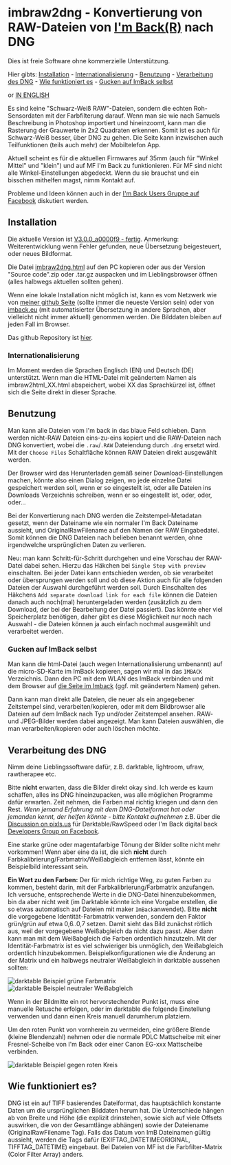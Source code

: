 # imbraw2dng - Konvertierung von RAW-Dateien von [I'm Back(R)](https://imback.eu) nach DNG

Dies ist freie Software ohne kommerzielle Unterstützung.

Hier gibts: [Installation](#installation) - [Internationalisierung](#internationalisierung) - [Benutzung](#benutzung) - [Verarbeitung des DNG](#verarbeitung-des-dng) - [Wie funktioniert es](#wie-funktioniert-es) - [Gucken auf ImBack selbst](#gucken-auf-imback-selbst)

or [IN ENGLISH](https://shyrodgau.github.io/imbraw2dng/)

Es sind keine "Schwarz-Weiß RAW"-Dateien, sondern die echten Roh-Sensordaten mit der Farbfilterung darauf. Wenn man sie wie nach Samuels Beschreibung in Photoshop importiert und hineinzoomt, kann man die Rasterung der Grauwerte in 2x2 Quadraten erkennen. Somit ist es auch für Schwarz-Weiß besser, über DNG zu gehen. Die Seite kann inzwischen auch Teilfunktionen (teils auch mehr) der Mobiltelefon App.

Aktuell scheint es für die aktuellen Firmwares auf 35mm (auch für "Winkel Mittel" und "klein") und auf MF I'm Back zu funktionieren. Für MF sind nicht alle Winkel-Einstellungen abgedeckt. Wenn du sie brauchst und ein bisschen mithelfen magst, nimm Kontakt auf.

Probleme und Ideen können auch in der [I'm Back Users Gruppe auf Facebook](https://www.facebook.com/groups/1212628099691211) diskutiert werden.

## Installation

Die aktuelle Version ist [V3.0.0_a0000f9 - fertig](https://github.com/shyrodgau/imbraw2dng/releases/tag/V3.0.0_a0000f9). Anmerkung: Weiterentwicklung wenn Fehler gefunden, neue Übersetzung beigesteuert, oder neues Bildformat.

Die Datei [imbraw2dng.html](https://github.com/shyrodgau/imbraw2dng/raw/master/imbraw2dng.html) auf den PC kopieren oder aus der Version "Source code".zip oder .tar.gz auspacken und im Lieblingsbrowser öffnen (alles halbwegs aktuellen sollten gehen).

Wenn eine lokale Installation nicht möglich ist, kann es vom Netzwerk wie von [meiner github Seite](https://shyrodgau.github.io/imbraw2dng/imbraw2dng_de.html) (sollte immer die neueste Version sein) oder von [imback.eu](https://imback.eu/home/im-back-raw-dng-converter-ib35/) (mit automatisierter Übersetzung in andere Sprachen, aber vielleicht nicht immer aktuell) genommen werden. Die Bilddaten bleiben auf jeden Fall im Browser.

Das github Repository ist [hier](https://github.com/shyrodgau/imbraw2dng).

### Internationalisierung

Im Moment werden die Sprachen Englisch (EN) und Deutsch (DE) unterstützt. Wenn man die HTML-Datei mit geändertem Namen als imbraw2html_XX.html abspeichert, wobei XX das Sprachkürzel ist, öffnet sich die Seite direkt in dieser Sprache.

## Benutzung

Man kann alle Dateien vom I'm back in das blaue Feld schieben. Dann werden nicht-RAW Dateien eins-zu-eins kopiert und die RAW-Dateien nach DNG konvertiert, wobei die `.raw`/`.RAW` Dateiendung durch `.dng` ersetzt wird. Mit der `Choose Files` Schaltfläche können RAW Dateien direkt ausgewählt werden. 

Der Browser wird das Herunterladen gemäß seiner Download-Einstellungen machen, könnte also einen Dialog zeigen, wo jede einzelne Datei gespeichert werden soll, wenn er so eingestellt ist, oder alle Dateien ins Downloads Verzeichnis schreiben, wenn er so eingestellt ist, oder, oder, oder...

Bei der Konvertierung nach DNG werden die Zeitstempel-Metadatan gesetzt, wenn der Dateiname wie ein normaler I'm Back Dateiname aussieht, und OriginalRawFilename auf den Namen der RAW Eingabedatei. Somit können die DNG Dateien nach belieben benannt werden, ohne irgendwelche ursprünglichen Daten zu verlieren.

Neu: man kann Schritt-für-Schritt durchgehen und eine Vorschau der RAW-Datei dabei sehen. Hierzu das Häkchen bei `Single Step with preview` einschalten. Bei jeder Datei kann entschieden werden, ob sie verarbeitet oder übersprungen werden soll und ob diese Aktion auch für alle folgenden Dateien der Auswahl durchgeführt werden soll. Durch Einschalten des Häkchens `Add separate download link for each file` können die Dateien danach auch noch(mal) heruntergeladen werden (zusätzlich zu dem Download, der bei der Bearbeitung der Datei passiert). Das könnte eher viel Speicherplatz benötigen, daher gibt es diese Möglichkeit nur noch nach Auswahl - die Dateien können ja auch einfach nochmal ausgewählt und verarbeitet werden.


### Gucken auf ImBack selbst

Man kann die html-Datei (auch wegen Internationalisierung umbenannt) auf die micro-SD-Karte im ImBack kopieren, sagen wir mal in das `IMBACK` Verzeichnis. Dann den PC mit dem WLAN des ImBack verbinden und mit dem Browser auf [die Seite im Imback](http://192.168.1.254/IMBACK/imbraw2dng.html) (ggf. mit geändertem Namen) gehen.

Dann kann man direkt alle Dateien, die neuer als ein angegebener Zeitstempel sind, verarbeiten/kopieren, oder mit dem Bildbrowser alle Dateien auf dem ImBack nach Typ und/oder Zeitstempel ansehen. RAW- und JPEG-Bilder werden dabei angezeigt. Man kann Dateien auswählen, die man verarbeiten/kopieren oder auch löschen möchte.

## Verarbeitung des DNG

Nimm deine Lieblingssoftware dafür, z.B. darktable, lightroom, ufraw, rawtherapee etc.

Bitte **nicht** erwarten, dass die Bilder direkt okay sind. Ich werde es kaum  schaffen, alles ins DNG hineinzupacken, was alle möglichen Programme dafür erwarten. Zeit nehmen, die Farben mal richtig kriegen und dann den Rest. *Wenn jemand Erfahrung mit dem DNG-Dateiformat hat oder jemanden kennt, der helfen könnte - bitte Kontakt aufnehmen* z.B. über die [Discussion on pixls.us](https://discuss.pixls.us/t/converting-plain-raw-from-imback-to-dng/) für Darktable/RawSpeed oder I'm Back digital back [Developers Group on Facebook](https://www.facebook.com/groups/2812057398929350).

Eine starke grüne oder magentafarbige Tönung der Bilder sollte nicht mehr vorkommen! Wenn aber eine da ist, die sich **nicht** durch Farbkalibrierung/Farbmatrix/Weißabgleich entfernen lässt, könnte ein Beispielbild interessant sein.

**Ein Wort zu den Farben:** Der für mich richtige Weg, zu guten Farben zu kommen, besteht darin, mit der Farbkalibrierung/Farbmatrix anzufangen. Ich versuche, entsprechende Werte in die DNG-Datei hinenzubekommen, bin da aber nicht weit (im Darktable könnte ich eine Vorgabe erstellen, die so etwas automatisch auf Dateien mit maker `ImBack`anwendet). Bitte **nicht** die vorgegebene Identität-Farbmatrix verwenden, sondern den Faktor grün/grün auf etwa 0,6..0,7 setzen. Damit sieht das Bild zunächst rötlich aus, weil der vorgegebene Weißabgleich da nicht dazu passt. Aber dann kann man mit dem Weißabgleich die Farben ordentlich hinzutzeln. Mit der Identität-Farbmatrix ist es viel schwieriger bis unmöglich, den Weißabgleich ordentlich hinzubekommen. Beispielkonfigurationen wie die Änderung an der Matrix und ein halbwegs neutraler Weißabgleich in darktable aussehen sollten:

![darktable Beispiel grüne Farbmatrix](https://shyrodgau.github.io/imbraw2dng/helpstuff/darktable_color_calib_ok.png "darktable Beispiel grüne Farbmatrix") 
![darktable Beispiel neutraler Weißabgleich ](https://shyrodgau.github.io/imbraw2dng/helpstuff/darktable_neutral_white_balance.png "darktable Beispiel neutraler Weißabgleich")

Wenn in der Bildmitte ein rot hervorstechender Punkt ist, muss eine manuelle Retusche erfolgen, oder im darktable die folgende Einstellung verwenden und dann einen Kreis manuell darumherum platziern.

Um den roten Punkt von vornherein zu vermeiden, eine größere Blende (kleine Blendenzahl) nehmen oder die normale PDLC Mattscheibe mit einer Fresnel-Scheibe von I'm Back oder einer Canon EG-xxx Mattscheibe verbinden.

![darktable Beispiel gegen roten Kreis](https://shyrodgau.github.io/imbraw2dng/helpstuff/darktable_redcircle.png "darktable Beispiel gegen roten Kreis")

## Wie funktioniert es?

DNG ist ein auf TIFF basierendes Dateiformat, das hauptsächlich konstante Daten um die ursprünglichen Bilddaten herum hat. Die Unterschiede hängen ab von Breite und Höhe (die explizit drinstehen, sowie sich auf viele Offsets auswirken, die von der Gesamtlänge abhängen) sowie der Dateiename (OriginalRawFilename Tag). Falls das Datum von ImB Dateinamen gültig aussieht, werden die Tags dafür (EXIFTAG_DATETIMEORIGINAL, TIFFTAG_DATETIME) eingebaut. Bei Dateien von MF ist die Farbfilter-Matrix (Color Filter Array) anders.
